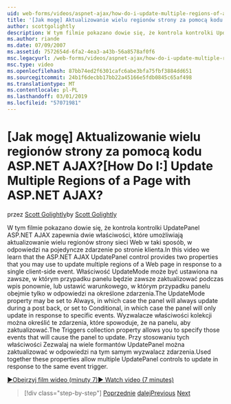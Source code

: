 ```yaml
---
uid: web-forms/videos/aspnet-ajax/how-do-i-update-multiple-regions-of-a-page-with-aspnet-ajax
title: '[Jak mogę] Aktualizowanie wielu regionów strony za pomocą kodu ASP.NET AJAX? | Microsoft Docs'
author: scottgolightly
description: W tym filmie pokazano dowie się, że kontrola kontrolki UpdatePanel ASP.NET AJAX zapewnia dwie właściwości, które umożliwiają aktualizowanie wielu regionów strony sieci Web w respons...
ms.author: riande
ms.date: 07/09/2007
ms.assetid: 7572654d-6fa2-4ea3-a43b-56a8578af0f6
msc.legacyurl: /web-forms/videos/aspnet-ajax/how-do-i-update-multiple-regions-of-a-page-with-aspnet-ajax
msc.type: video
ms.openlocfilehash: 87bb74ed2f6301cafc6abe3bfa75fbf3884dd651
ms.sourcegitcommit: 24b1f6decbb17bb22a45166e5fdb0845c65af498
ms.translationtype: MT
ms.contentlocale: pl-PL
ms.lasthandoff: 03/01/2019
ms.locfileid: "57071981"
---
```

<a name="how-do-i-update-multiple-regions-of-a-page-with-aspnet-ajax"></a><span data-ttu-id="64570-104">[Jak mogę] Aktualizowanie wielu regionów strony za pomocą kodu ASP.NET AJAX?</span><span class="sxs-lookup"><span data-stu-id="64570-104">[How Do I:] Update Multiple Regions of a Page with ASP.NET AJAX?</span></span>
====================
<span data-ttu-id="64570-105">przez [Scott Golightly](https://github.com/scottgolightly)</span><span class="sxs-lookup"><span data-stu-id="64570-105">by [Scott Golightly](https://github.com/scottgolightly)</span></span>

<span data-ttu-id="64570-106">W tym filmie pokazano dowie się, że kontrola kontrolki UpdatePanel ASP.NET AJAX zapewnia dwie właściwości, które umożliwiają aktualizowanie wielu regionów strony sieci Web w taki sposób, w odpowiedzi na pojedyncze zdarzenie po stronie klienta.</span><span class="sxs-lookup"><span data-stu-id="64570-106">In this video we learn that the ASP.NET AJAX UpdatePanel control provides two properties that you may use to update multiple regions of a Web page in response to a single client-side event.</span></span> <span data-ttu-id="64570-107">Właściwość UpdateMode może być ustawiona na zawsze, w którym przypadku panelu będzie zawsze zaktualizować podczas wpis ponownie, lub ustawić warunkowego, w którym przypadku panelu obejmie tylko w odpowiedzi na określone zdarzenia.</span><span class="sxs-lookup"><span data-stu-id="64570-107">The UpdateMode property may be set to Always, in which case the panel will always update during a post back, or set to Conditional, in which case the panel will only update in response to specific events.</span></span> <span data-ttu-id="64570-108">Wyzwalacze właściwości kolekcji można określić te zdarzenia, które spowoduje, że na panelu, aby zaktualizować.</span><span class="sxs-lookup"><span data-stu-id="64570-108">The Triggers collection property allows you to specify those events that will cause the panel to update.</span></span> <span data-ttu-id="64570-109">Przy stosowaniu tych właściwości Zezwalaj na wiele formantów UpdatePanel można zaktualizować w odpowiedzi na tym samym wyzwalacz zdarzenia.</span><span class="sxs-lookup"><span data-stu-id="64570-109">Used together these properties allow multiple UpdatePanel controls to update in response to the same event trigger.</span></span>

[<span data-ttu-id="64570-110">&#9654;Obejrzyj film wideo (minuty 7)</span><span class="sxs-lookup"><span data-stu-id="64570-110">&#9654; Watch video (7 minutes)</span></span>](https://channel9.msdn.com/Blogs/ASP-NET-Site-Videos/how-do-i-update-multiple-regions-of-a-page-with-aspnet-ajax)

> [!div class="step-by-step"]
> <span data-ttu-id="64570-111">[Poprzednie](how-do-i-implement-the-ajax-after-processing-pattern.md)
> [dalej](how-do-i-choose-between-methods-of-ajax-page-updates.md)</span><span class="sxs-lookup"><span data-stu-id="64570-111">[Previous](how-do-i-implement-the-ajax-after-processing-pattern.md)
[Next](how-do-i-choose-between-methods-of-ajax-page-updates.md)</span></span>

